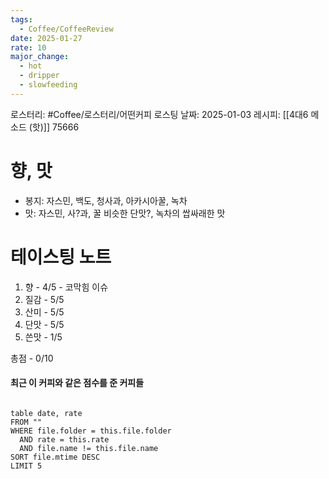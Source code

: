 ```yaml
---
tags:
  - Coffee/CoffeeReview
date: 2025-01-27
rate: 10
major_change:
  - hot
  - dripper
  - slowfeeding
---
```

로스터리: #Coffee/로스터리/어떤커피 
로스팅 날짜: 2025-01-03
레시피: [[4대6 메소드 (핫)]] 75666
# 향, 맛
- 봉지: 자스민, 백도, 청사과, 아카시아꿀, 녹차
- 맛: 자스민, 사?과, 꿀 비슷한 단맛?, 녹차의 쌉싸래한 맛
# 테이스팅 노트
1. 향 - 4/5 - 코막힘 이슈
2. 질감 - 5/5
3. 산미 - 5/5
4. 단맛 - 5/5
5. 쓴맛 - 1/5

총점 - 0/10

#### 최근 이 커피와 같은 점수를 준 커피들
```dataview

table date, rate
FROM ""
WHERE file.folder = this.file.folder
  AND rate = this.rate
  AND file.name != this.file.name
SORT file.mtime DESC
LIMIT 5

```